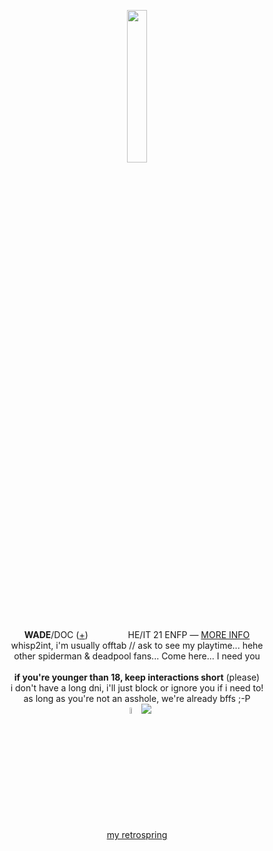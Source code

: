 <p align="center">
<p align="center">
<img src="https://files.catbox.moe/6ohuch.gif" width="25%">
</p>
<p align="center">
<b>WADE</b>/DOC (<a href="https://pronouns.cc/@deadpool">+</a>) <img src="https://i.imgur.com/IhhjVC0.png" height="16px"> <img src="https://i.imgur.com/c3uGXkv.png" height="16px"> <img src="https://i.imgur.com/ntbd54O.png" height="16px"> HE/IT 21 ENFP ― <a href="https://funny.straw.page/">MORE INFO</a>
<br>whisp2int, i'm usually offtab // ask to see my playtime... hehe
<br>other spiderman & deadpool fans... Come here... I need you
<br><br><b>if you're younger than 18, keep interactions short</b> (please)
<br>i don't have a long dni, i'll just block or ignore you if i need to!
<br>as long as you're not an asshole, we're already bffs ;-P
<br><img src="https://files.catbox.moe/3e23ty.gif" width="5%"> <img src="https://files.catbox.moe/yvllkf.gif">
<br><a href="https://retrospring.net/@deadpool">my retrospring</a></i>
</p>
